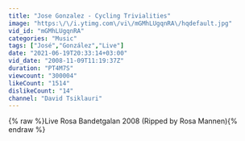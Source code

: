 ```yaml
---
title: "Jose Gonzalez - Cycling Trivialities"
image: "https:\/\/i.ytimg.com\/vi\/mGMhLUgqnRA\/hqdefault.jpg"
vid_id: "mGMhLUgqnRA"
categories: "Music"
tags: ["José","González","Live"]
date: "2021-06-19T20:33:14+03:00"
vid_date: "2008-11-09T11:19:37Z"
duration: "PT4M7S"
viewcount: "300004"
likeCount: "1514"
dislikeCount: "14"
channel: "David Tsiklauri"
---
```

{% raw %}Live Rosa Bandetgalan 2008 (Ripped by Rosa Mannen){% endraw %}
